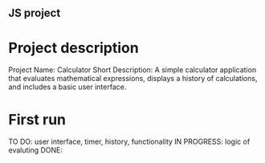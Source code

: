 ## JS project
# Project description
Project Name: Calculator
Short Description: A simple calculator application that evaluates mathematical expressions, displays a history of calculations, and includes a basic user interface.
# First run
TO DO: user interface, timer, history, functionality
IN PROGRESS: logic of evaluting
DONE: 